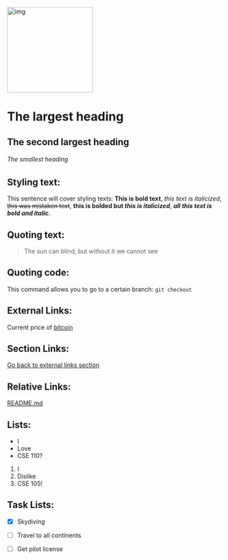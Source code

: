 <img src="img.JPG" alt="img" width="200"/>

# The largest heading 
## The second largest heading
###### The smallest heading

## Styling text:
This sentence will cover styling texts: **This is bold text**, *this text is italicized*, ~~this was mistaken text~~, **this is bolded but _this is italicized_**, ***all this text is bold and italic***.

## Quoting text:
> The sun can blind, but without it we cannot see

## Quoting code:
This command allows you to go to a certain branch: `git checkout`

## External Links:
Current price of [bitcoin](https://www.coinbase.com/price/bitcoin)

## Section Links:
[Go back to external links section](https://aryannpareek.github.io/CSE110-Lab1/#external-links)

## Relative Links:
[README.md](README.md) 

## Lists:
- I
- Love
- CSE 110?
  
1. I
2. Dislike
3. CSE 105!

## Task Lists:
- [x] Skydiving
- [ ] Travel to all continents
- [ ] Get pilot license


